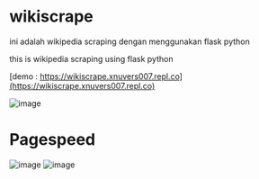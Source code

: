 # wikiscrape

ini adalah wikipedia scraping dengan menggunakan flask python

this is wikipedia scraping using flask python

[demo : https://wikiscrape.xnuvers007.repl.co](https://wikiscrape.xnuvers007.repl.co)

![image](https://user-images.githubusercontent.com/62522733/218533738-3179d49a-9f18-4213-9ed1-8ae6aac852b9.png)

# Pagespeed

![image](https://user-images.githubusercontent.com/62522733/218555260-81112e61-35ec-488e-aea7-1d238e031696.png)
![image](https://user-images.githubusercontent.com/62522733/218555352-4519a1c2-2727-488c-bb8a-16e13e20bfa8.png)
